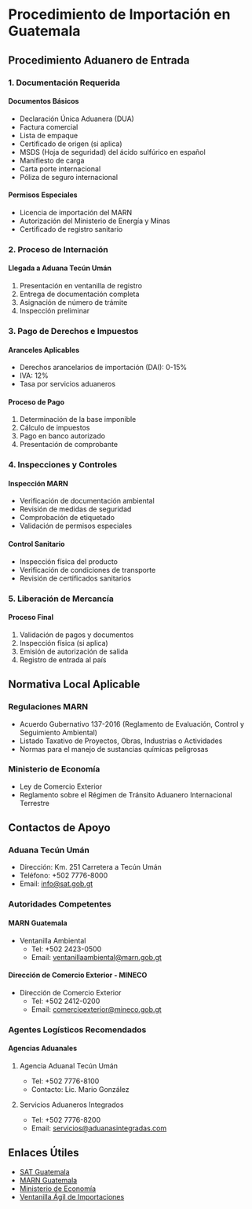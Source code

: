 # Procedimiento de Importación en Guatemala

## Procedimiento Aduanero de Entrada

### 1. Documentación Requerida

#### Documentos Básicos

- Declaración Única Aduanera (DUA)
- Factura comercial
- Lista de empaque
- Certificado de origen (si aplica)
- MSDS (Hoja de seguridad) del ácido sulfúrico en español
- Manifiesto de carga
- Carta porte internacional
- Póliza de seguro internacional

#### Permisos Especiales

- Licencia de importación del MARN
- Autorización del Ministerio de Energía y Minas
- Certificado de registro sanitario

### 2. Proceso de Internación

#### Llegada a Aduana Tecún Umán

1. Presentación en ventanilla de registro
2. Entrega de documentación completa
3. Asignación de número de trámite
4. Inspección preliminar

### 3. Pago de Derechos e Impuestos

#### Aranceles Aplicables

- Derechos arancelarios de importación (DAI): 0-15%
- IVA: 12%
- Tasa por servicios aduaneros

#### Proceso de Pago

1. Determinación de la base imponible
2. Cálculo de impuestos
3. Pago en banco autorizado
4. Presentación de comprobante

### 4. Inspecciones y Controles

#### Inspección MARN

- Verificación de documentación ambiental
- Revisión de medidas de seguridad
- Comprobación de etiquetado
- Validación de permisos especiales

#### Control Sanitario

- Inspección física del producto
- Verificación de condiciones de transporte
- Revisión de certificados sanitarios

### 5. Liberación de Mercancía

#### Proceso Final

1. Validación de pagos y documentos
2. Inspección física (si aplica)
3. Emisión de autorización de salida
4. Registro de entrada al país

## Normativa Local Aplicable

### Regulaciones MARN

- Acuerdo Gubernativo 137-2016 (Reglamento de Evaluación, Control y Seguimiento
  Ambiental)
- Listado Taxativo de Proyectos, Obras, Industrias o Actividades
- Normas para el manejo de sustancias químicas peligrosas

### Ministerio de Economía

- Ley de Comercio Exterior
- Reglamento sobre el Régimen de Tránsito Aduanero Internacional Terrestre

## Contactos de Apoyo

### Aduana Tecún Umán

- Dirección: Km. 251 Carretera a Tecún Umán
- Teléfono: +502 7776-8000
- Email: [info@sat.gob.gt](mailto:info@sat.gob.gt)

### Autoridades Competentes

#### MARN Guatemala

- Ventanilla Ambiental
  - Tel: +502 2423-0500
  - Email:
    [ventanillaambiental@marn.gob.gt](mailto:ventanillaambiental@marn.gob.gt)

#### Dirección de Comercio Exterior - MINECO

- Dirección de Comercio Exterior
  - Tel: +502 2412-0200
  - Email:
    [comercioexterior@mineco.gob.gt](mailto:comercioexterior@mineco.gob.gt)

### Agentes Logísticos Recomendados

#### Agencias Aduanales

1. Agencia Aduanal Tecún Umán

   - Tel: +502 7776-8100
   - Contacto: Lic. Mario González

2. Servicios Aduaneros Integrados
   - Tel: +502 7776-8200
   - Email:
     [servicios@aduanasintegradas.com](mailto:servicios@aduanasintegradas.com)

## Enlaces Útiles

- [SAT Guatemala](https://portal.sat.gob.gt/)
- [MARN Guatemala](https://www.marn.gob.gt/)
- [Ministerio de Economía](https://www.mineco.gob.gt/)
- [Ventanilla Ágil de Importaciones](https://vai.gt/)

